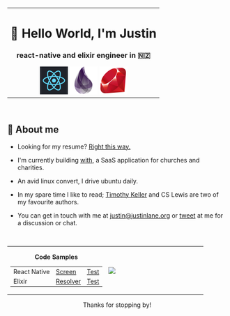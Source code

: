 <table width="100%">
<tr>
   <td>
<h1 align="center">👋 Hello World, I'm Justin</h1>
<h3 align="center">react-native and elixir engineer in 🇳🇿</h3>
<div align="center">
<a href="https://reactnative.dev" target="_blank" alt="react" ><img src="https://github.com/juddey/juddey/blob/main/img/react.png" width="64"></a>
<a href="https://elixir-lang.org" target="_blank" alt="elixir"><img src="https://github.com/juddey/juddey/blob/main/img/elixir.png" width="64"></a>
<a href="https://ruby-lang.org" target="_blank" alt="ruby"><img src="https://github.com/juddey/juddey/blob/main/img/ruby.png" width="64"></a>
</div>

</td>
  </tr>
</table>

<br />

## 🙇 About me

- Looking for my resume? <a href="//justinlane.org">Right this way.</a>

- I'm currently building [with](https://withhq.com), a SaaS application for churches and charities.

- An avid linux convert, I drive ubuntu daily.

- In my spare time I like to read; [Timothy Keller](https://timothykeller.com) and CS Lewis are two of my favourite authors.

- You can get in touch with me at <justin@justinlane.org> or [tweet](https://twitter.com/juddeylane) at me for a discussion or chat.

<br />

<table width="100%">
  <tr>
    <td width="50%">
      <table width="100%" height="100%">
        <tbody>
        <tr><p align="center"><b>Code Samples</b></p></tr>
          <tr>
            <td>React Native</td>
            <td><a href="https://github.com/juddey/juddey/blob/main/samples/js/SigninScreen.js" target="_blank">Screen</a></td>
            <td><a href="https://github.com/juddey/juddey/blob/main/samples/js/SigninScreen.test.js" target="_blank">Test</a></td>            
          </tr>
          <tr>
            <td>Elixir</td>
            <td><a href="https://github.com/juddey/juddey/blob/main/samples/elixir/attachment_resolver.ex" target="_blank">Resolver</a></td>
            <td><a href="https://github.com/juddey/juddey/blob/main/samples/elixir/attachment_test.exs" target="_blank">Test</a></td>            
          </tr>
        </tbody>
      </table>
    </td>
    <td width="50%">
      <img align="center" src="https://github-readme-stats.vercel.app/api?username=juddey&count_private=true&show_icons=true&hide=contribs" />
    </td>
  </tr>
</table>

<p align="center" >Thanks for stopping by!</p>
